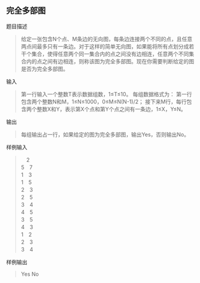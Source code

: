 ## 完全多部图

题目描述
> 给定一张包含N个点、M条边的无向图，每条边连接两个不同的点，且任意两点间最多只有一条边。对于这样的简单无向图，如果能将所有点划分成若干个集合，使得任意两个同一集合内的点之间没有边相连，任意两个不同集合内的点之间有边相连，则称该图为完全多部图。现在你需要判断给定的图是否为完全多部图。

输入
> 第一行输入一个整数T表示数据组数，1≤T≤10。
每组数据格式为：
第一行包含两个整数N和M，1≤N≤1000，0≤M≤N(N-1)/2；
接下来M行，每行包含两个整数X和Y，表示第X个点和第Y个点之间有一条边，1≤X，Y≤N。

输出
> 每组输出占一行，如果给定的图为完全多部图，输出Yes，否则输出No。


样例输入
>　2  
5　7  
1　3  
1　5  
2　3  
2　5  
3　4  
4　5  
3　5  
4　3  
1　2  
2　3  
3　4  

样例输出
> Yes
No